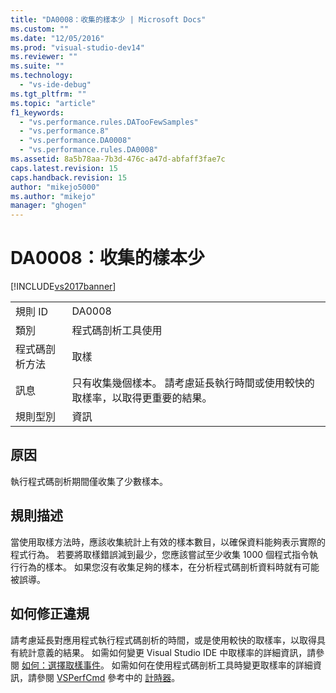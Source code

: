 ```yaml
---
title: "DA0008：收集的樣本少 | Microsoft Docs"
ms.custom: ""
ms.date: "12/05/2016"
ms.prod: "visual-studio-dev14"
ms.reviewer: ""
ms.suite: ""
ms.technology: 
  - "vs-ide-debug"
ms.tgt_pltfrm: ""
ms.topic: "article"
f1_keywords: 
  - "vs.performance.rules.DATooFewSamples"
  - "vs.performance.8"
  - "vs.performance.DA0008"
  - "vs.performance.rules.DA0008"
ms.assetid: 8a5b78aa-7b3d-476c-a47d-abfaff3fae7c
caps.latest.revision: 15
caps.handback.revision: 15
author: "mikejo5000"
ms.author: "mikejo"
manager: "ghogen"
---
```

# DA0008：收集的樣本少
[!INCLUDE[vs2017banner](../code-quality/includes/vs2017banner.md)]

|||  
|-|-|  
|規則 ID|DA0008|  
|類別|程式碼剖析工具使用|  
|程式碼剖析方法|取樣|  
|訊息|只有收集幾個樣本。  請考慮延長執行時間或使用較快的取樣率，以取得更重要的結果。|  
|規則型別|資訊|  
  
## 原因  
 執行程式碼剖析期間僅收集了少數樣本。  
  
## 規則描述  
 當使用取樣方法時，應該收集統計上有效的樣本數目，以確保資料能夠表示實際的程式行為。  若要將取樣錯誤減到最少，您應該嘗試至少收集 1000 個程式指令執行行為的樣本。  如果您沒有收集足夠的樣本，在分析程式碼剖析資料時就有可能被誤導。  
  
## 如何修正違規  
 請考慮延長對應用程式執行程式碼剖析的時間，或是使用較快的取樣率，以取得具有統計意義的結果。  如需如何變更 Visual Studio IDE 中取樣率的詳細資訊，請參閱 [如何：選擇取樣事件](../Topic/How%20to:%20Choose%20Sampling%20Events.md)。  如需如何在使用程式碼剖析工具時變更取樣率的詳細資訊，請參閱 [VSPerfCmd](../profiling/vsperfcmd.md) 參考中的 [計時器](../profiling/timer.md)。
